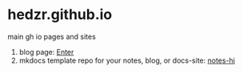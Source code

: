 # hedzr.github.io
main gh io pages and sites

1. blog page: [Enter](./blog)
2. mkdocs template repo for your notes, blog, or docs-site: [notes-hi](./notes-hi)